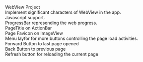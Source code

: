 WebView Project  
Implement significant characters of WebView in the app.  
Javascript support.  
ProgressBar represending the web progress.  
PageTitle on ActionBar  
Page Favicon on ImageView  
Menu layfor for more buttons controlling the page load activities.  
Forward Button to last page opened  
Back Button to previous page  
Refresh button for reloading the current page  
